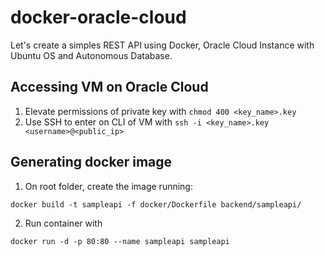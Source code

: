 # docker-oracle-cloud
Let's create a simples REST API using Docker, Oracle Cloud Instance with Ubuntu OS and Autonomous Database.

## Accessing VM on Oracle Cloud

1. Elevate permissions of private key with `chmod 400 <key_name>.key`
2. Use SSH to enter on CLI of VM with `ssh -i <key_name>.key <username>@<public_ip>`

## Generating docker image

1. On root folder, create the image running:
```
docker build -t sampleapi -f docker/Dockerfile backend/sampleapi/
```
2. Run container with
```
docker run -d -p 80:80 --name sampleapi sampleapi
```
